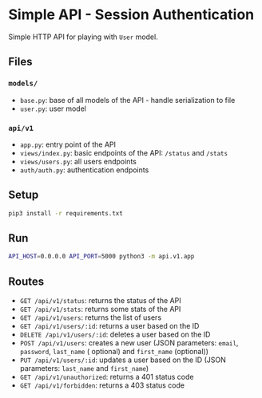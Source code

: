 # Simple API - Session Authentication

Simple HTTP API for playing with `User` model.

## Files

### `models/`

- `base.py`: base of all models of the API - handle serialization to file
- `user.py`: user model

### `api/v1`

- `app.py`: entry point of the API
- `views/index.py`: basic endpoints of the API: `/status` and `/stats`
- `views/users.py`: all users endpoints
- `auth/auth.py`: authentication endpoints

## Setup

```bash
pip3 install -r requirements.txt
```

## Run

```bash
API_HOST=0.0.0.0 API_PORT=5000 python3 -m api.v1.app
```

## Routes

- `GET /api/v1/status`: returns the status of the API
- `GET /api/v1/stats`: returns some stats of the API
- `GET /api/v1/users`: returns the list of users
- `GET /api/v1/users/:id`: returns a user based on the ID
- `DELETE /api/v1/users/:id`: deletes a user based on the ID
- `POST /api/v1/users`: creates a new user (JSON parameters: `email`, `password`, `last_name` (
  optional) and `first_name` (optional))
- `PUT /api/v1/users/:id`: updates a user based on the ID (JSON parameters: `last_name`
  and `first_name`)
- `GET /api/v1/unauthorized`: returns a 401 status code
- `GET /api/v1/forbidden`: returns a 403 status code
